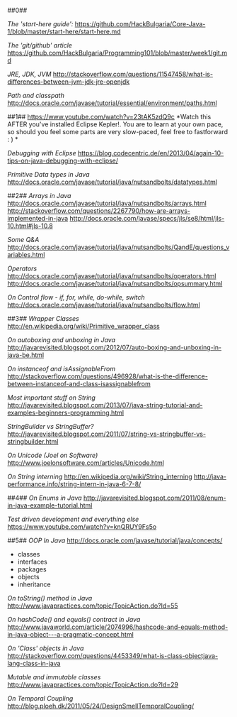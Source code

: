 ##0##

*The 'start-here guide':* 
https://github.com/HackBulgaria/Core-Java-1/blob/master/start-here/start-here.md

*The 'git/github' article*
https://github.com/HackBulgaria/Programming101/blob/master/week1/git.md

*JRE, JDK, JVM*
http://stackoverflow.com/questions/11547458/what-is-differences-between-jvm-jdk-jre-openjdk

*Path and classpath*
http://docs.oracle.com/javase/tutorial/essential/environment/paths.html

##1##
https://www.youtube.com/watch?v=23tAK5zdQ9c
*Watch this AFTER you've installed Eclipse Kepler!. You are to learn at your own pace, so should you feel some parts are very slow-paced, feel free to fastforward : ) *

*Debugging with Eclipse*
https://blog.codecentric.de/en/2013/04/again-10-tips-on-java-debugging-with-eclipse/

*Primitive Data types in Java*
http://docs.oracle.com/javase/tutorial/java/nutsandbolts/datatypes.html

##2##
*Arrays in Java*
http://docs.oracle.com/javase/tutorial/java/nutsandbolts/arrays.html
http://stackoverflow.com/questions/2267790/how-are-arrays-implemented-in-java
http://docs.oracle.com/javase/specs/jls/se8/html/jls-10.html#jls-10.8


*Some Q&A*
http://docs.oracle.com/javase/tutorial/java/nutsandbolts/QandE/questions_variables.html

*Operators*
http://docs.oracle.com/javase/tutorial/java/nutsandbolts/operators.html
http://docs.oracle.com/javase/tutorial/java/nutsandbolts/opsummary.html

*On Control flow - if, for, while, do-while, switch*
http://docs.oracle.com/javase/tutorial/java/nutsandbolts/flow.html

##3##
*Wrapper Classes*
http://en.wikipedia.org/wiki/Primitive_wrapper_class

*On autoboxing and unboxing in Java*
http://javarevisited.blogspot.com/2012/07/auto-boxing-and-unboxing-in-java-be.html

*On instanceof and isAssignableFrom*
http://stackoverflow.com/questions/496928/what-is-the-difference-between-instanceof-and-class-isassignablefrom

*Most important stuff on String*
http://javarevisited.blogspot.com/2013/07/java-string-tutorial-and-examples-beginners-programming.html

*StringBuilder vs StringBuffer?*
http://javarevisited.blogspot.com/2011/07/string-vs-stringbuffer-vs-stringbuilder.html

*On Unicode (Joel on Software)*
http://www.joelonsoftware.com/articles/Unicode.html

*On String interning*
http://en.wikipedia.org/wiki/String_interning
http://java-performance.info/string-intern-in-java-6-7-8/

##4##
*On Enums in Java*
http://javarevisited.blogspot.com/2011/08/enum-in-java-example-tutorial.html

*Test driven development and everything else*
https://www.youtube.com/watch?v=knQRUY9Fs5o

##5##
*OOP In Java*
http://docs.oracle.com/javase/tutorial/java/concepts/
- classes
- interfaces
- packages
- objects
- inheritance

*On toString() method in Java*
http://www.javapractices.com/topic/TopicAction.do?Id=55

*On hashCode() and equals() contract in Java*
http://www.javaworld.com/article/2074996/hashcode-and-equals-method-in-java-object---a-pragmatic-concept.html

*On 'Class' objects in Java*
http://stackoverflow.com/questions/4453349/what-is-class-objectjava-lang-class-in-java

*Mutable and immutable classes*
http://www.javapractices.com/topic/TopicAction.do?Id=29

*On Temporal Coupling*
http://blog.ploeh.dk/2011/05/24/DesignSmellTemporalCoupling/

